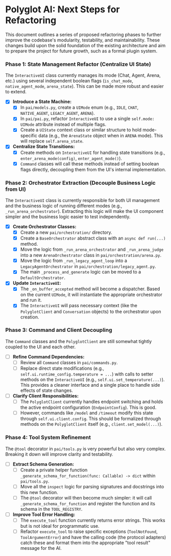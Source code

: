 # Polyglot AI: Next Steps for Refactoring

This document outlines a series of proposed refactoring phases to further improve the codebase's modularity, testability, and maintainability. These changes build upon the solid foundation of the existing architecture and aim to prepare the project for future growth, such as a formal plugin system.

### Phase 1: State Management Refactor (Centralize UI State)

The `InteractiveUI` class currently manages its mode (Chat, Agent, Arena, etc.) using several independent boolean flags (`is_chat_mode`, `native_agent_mode`, `arena_state`). This can be made more robust and easier to extend.

-   [x] **Introduce a State Machine:**
    -   [x] In `pai/models.py`, create a `UIMode` enum (e.g., `IDLE`, `CHAT`, `NATIVE_AGENT`, `LEGACY_AGENT`, `ARENA`).
    -   [x] In `pai/pai.py`, refactor `InteractiveUI` to use a single `self.mode: UIMode` attribute instead of multiple flags.
    -   [x] Create a `UIState` context class or similar structure to hold mode-specific data (e.g., the `ArenaState` object when in `ARENA` mode). This will replace `self.arena_state`.

-   [x] **Centralize State Transitions:**
    -   [x] Create methods on `InteractiveUI` for handling state transitions (e.g., `enter_arena_mode(config)`, `enter_agent_mode()`).
    -   [x] `Command` classes will call these methods instead of setting boolean flags directly, decoupling them from the UI's internal implementation.

### Phase 2: Orchestrator Extraction (Decouple Business Logic from UI)

The `InteractiveUI` class is currently responsible for both UI management and the business logic of running different modes (e.g., `_run_arena_orchestrator`). Extracting this logic will make the UI component simpler and the business logic easier to test independently.

-   [x] **Create Orchestrator Classes:**
    -   [x] Create a new `pai/orchestration/` directory.
    -   [x] Create a `BaseOrchestrator` abstract class with an `async def run(...)` method.
    -   [x] Move the logic from `_run_arena_orchestrator` and `_run_arena_judge` into a new `ArenaOrchestrator` class in `pai/orchestration/arena.py`.
    -   [x] Move the logic from `_run_legacy_agent_loop` into a `LegacyAgentOrchestrator` in `pai/orchestration/legacy_agent.py`.
    -   [x] The main `_process_and_generate` logic can be moved to a `DefaultOrchestrator`.

-   [x] **Update `InteractiveUI`:**
    -   [x] The `_on_buffer_accepted` method will become a dispatcher. Based on the current `UIMode`, it will instantiate the appropriate orchestrator and run it.
    -   [x] The `InteractiveUI` will pass necessary context (like the `PolyglotClient` and `Conversation` objects) to the orchestrator upon creation.

### Phase 3: Command and Client Decoupling

The `Command` classes and the `PolyglotClient` are still somewhat tightly coupled to the UI and each other.

-   [ ] **Refine Command Dependencies:**
    -   [ ] Review all `Command` classes in `pai/commands.py`.
    -   [ ] Replace direct state modifications (e.g., `self.ui.runtime_config.temperature = ...`) with calls to setter methods on the `InteractiveUI` (e.g., `self.ui.set_temperature(...)`). This provides a cleaner interface and a single place to handle side effects of state changes.

-   [ ] **Clarify Client Responsibilities:**
    -   [ ] The `PolyglotClient` currently handles endpoint switching and holds the active endpoint configuration (`EndpointConfig`). This is good.
    -   [ ] However, commands like `/model` and `/timeout` modify this state through `self.ui.client.config`. This should be formalized through methods on the `PolyglotClient` itself (e.g., `client.set_model(...)`).

### Phase 4: Tool System Refinement

The `@tool` decorator in `pai/tools.py` is very powerful but also very complex. Breaking it down will improve clarity and testability.

-   [ ] **Extract Schema Generation:**
    -   [ ] Create a private helper function `_generate_schema_for_function(func: Callable) -> dict` within `pai/tools.py`.
    -   [ ] Move all the `inspect` logic for parsing signatures and docstrings into this new function.
    -   [ ] The `@tool` decorator will then become much simpler: it will call `_generate_schema_for_function` and register the function and its schema in the `TOOL_REGISTRY`.

-   [ ] **Improve Tool Error Handling:**
    -   [ ] The `execute_tool` function currently returns error strings. This works but is not ideal for programmatic use.
    -   [ ] Refactor `execute_tool` to raise specific exceptions (`ToolNotFound`, `ToolArgumentError`) and have the calling code (the protocol adapters) catch these and format them into the appropriate "tool result" message for the AI.
